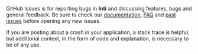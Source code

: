 GitHub Issues is for reporting bugs in **Inti** and discussing features, bugs and general feedback. Be sure to check our [documentation](http://cocoadocs.org/docsets/Inti), [FAQ](https://github.com/NSElvis/Inti/wiki/FAQ) and [past issues](https://github.com/NSElvis/Inti/issues?state=closed) before opening any new issues.

If you are posting about a crash in your application, a stack trace is helpful, but additional context, in the form of code and explanation, is necessary to be of any use.
